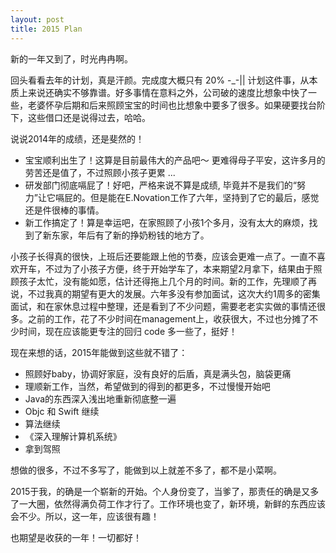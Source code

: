 ```yaml
---
layout: post
title: 2015 Plan
---
```


新的一年又到了，时光冉冉啊。

回头看看去年的计划，真是汗颜。完成度大概只有 20% -_-|| 计划这件事，从本质上来说还确实不够靠谱。好多事情在意料之外，公司破的速度比想象中快了一些，老婆怀孕后期和后来照顾宝宝的时间也比想象中要多了很多。如果硬要找台阶下，这些借口还是说得过去，哈哈。

说说2014年的成绩，还是斐然的！

* 宝宝顺利出生了！这算是目前最伟大的产品吧～ 更难得母子平安，这许多月的劳苦还是值了，不过照顾小孩子更累 ...
* 研发部门彻底嗝屁了！好吧，严格来说不算是成绩, 毕竟并不是我们的“努力”让它嗝屁的。但是能在E.Novation工作了六年，坚持到了它的最后，感觉还是件很棒的事情。
* 新工作搞定了！算是幸运吧，在家照顾了小孩1个多月，没有太大的麻烦，找到了新东家，年后有了新的挣奶粉钱的地方了。

小孩子长得真的很快，上班后还要能跟上他的节奏，应该会更难一点了。一直不喜欢开车，不过为了小孩子方便，终于开始学车了，本来期望2月拿下，结果由于照顾孩子太忙，没有能如愿，估计还得拖上几个月的时间。新的工作，先理顺了再说，不过我真的期望有更大的发展。六年多没有参加面试，这次大约1周多的密集面试，和在家休息过程中整理，还是看到了不少问题，需要老老实实做的事情还很多。之前的工作，花了不少时间在management上，收获很大，不过也分摊了不少时间，现在应该能更专注的回归 code 多一些了，挺好！ 

现在来想的话，2015年能做到这些就不错了：

* 照顾好baby，协调好家庭，没有良好的后盾，真是满头包，脑袋更痛
* 理顺新工作，当然，希望做到的得到的都更多，不过慢慢开始吧
* Java的东西深入浅出地重新彻底整一遍
* Objc 和 Swift 继续
* 算法继续
* 《深入理解计算机系统》
* 拿到驾照

想做的很多，不过不多写了，能做到以上就差不多了，都不是小菜啊。

2015于我，的确是一个崭新的开始。个人身份变了，当爹了，那责任的确是又多了一大圈，依然得满负荷工作才行了。工作环境也变了，新环境，新鲜的东西应该会不少。所以，这一年，应该很有趣！

也期望是收获的一年！一切都好！